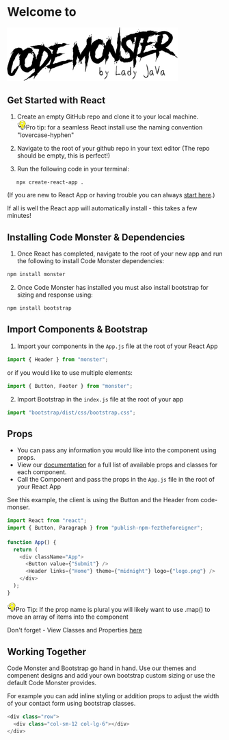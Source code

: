 # Welcome to

<img src="./public/codeMonster.png" width="400">

## Get Started with React

1. Create an empty GitHub repo and clone it to your local machine.
   <br>
   <img src="./public/proTip.png" width="20">Pro tip: for a seamless React install use the naming convention "lovercase-hyphen"

1. Navigate to the root of your github repo in your text editor (The repo should be empty, this is perfect!)

1. Run the following code in your terminal:

```bash
   npx create-react-app .
```

(If you are new to React App or having trouble you can always [start here](https://reactjs.org/docs/getting-started.html).)

If all is well the React app will automatically install - this takes a few minutes!

## Installing Code Monster & Dependencies

1. Once React has completed, navigate to the root of your new app and run the following to install Code Monster dependencies:

```bash
npm install monster
```

2. Once Code Monster has installed you must also install bootstrap for sizing and response using:

```bash
npm install bootstrap
```

## Import Components & Bootstrap


1. Import your components in the `App.js` file at the root of your React App

```javascript
import { Header } from "monster";
```

or if you would like to use multiple elements:

```javascript
import { Button, Footer } from "monster";
```

2. Import Bootstrap in the `index.js` file at the root of your app

```javascript
import "bootstrap/dist/css/bootstrap.css";
```

## Props

- You can pass any information you would like into the component using props.
- View our [documentation](https://github.com/monster) for a full list of available props and classes for each component.
- Call the Component and pass the props in the `App.js` file in the root of your React App

See this example, the client is using the Button and the Header from code-monser.

```javascript
import React from "react";
import { Button, Paragraph } from "publish-npm-feztheforeigner";

function App() {
  return (
    <div className="App">
      <Button value={"Submit"} />
      <Header links={"Home"} theme={"midnight"} logo={"logo.png"} />
    </div>
  );
}
```

<img src="./public/proTip.png" width="20">Pro Tip: If the prop name is plural you will likely want to use .map() to move an array of items into the component

Don't forget - View Classes and Properties [here](https://DEPLOYED-STORYBOOK-HERE)

## Working Together

Code Monster and Bootstrap go hand in hand. Use our themes and compenent designs and add your own bootstrap custom sizing or use the default Code Monster provides.

For example you can add inline styling or addition props to adjust the width of your contact form using bootstrap classes.

```javascript
<div class="row">
  <div class="col-sm-12 col-lg-6"></div>
</div>
```
